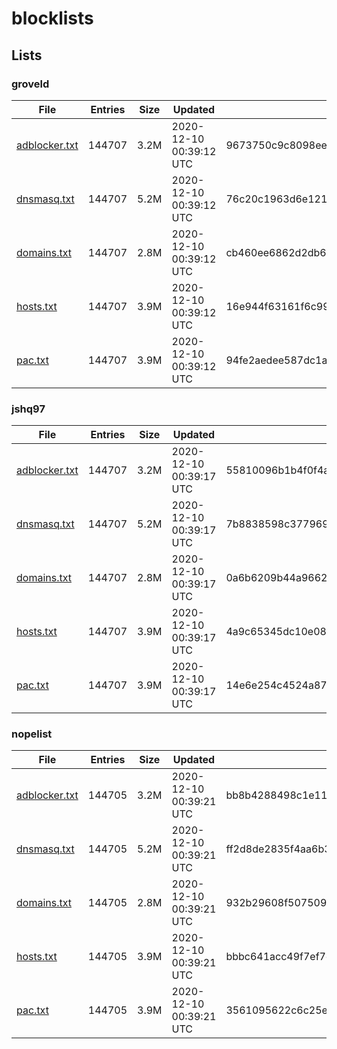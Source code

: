 # blocklists

## Lists

### groveld

|File|Entries|Size|Updated|Hash|
|-|-|-|-|-|
|[adblocker.txt](https://raw.githubusercontent.com/groveld/blocklists/lists/groveld/adblocker.txt)|144707|3.2M|2020-12-10 00:39:12 UTC|9673750c9c8098ee6d76e3d09037716e0e277a9a|
|[dnsmasq.txt](https://raw.githubusercontent.com/groveld/blocklists/lists/groveld/dnsmasq.txt)|144707|5.2M|2020-12-10 00:39:12 UTC|76c20c1963d6e121bf1a1c8f0338e8569a425f20|
|[domains.txt](https://raw.githubusercontent.com/groveld/blocklists/lists/groveld/domains.txt)|144707|2.8M|2020-12-10 00:39:12 UTC|cb460ee6862d2db67f168eef122c4b6d4e71349b|
|[hosts.txt](https://raw.githubusercontent.com/groveld/blocklists/lists/groveld/hosts.txt)|144707|3.9M|2020-12-10 00:39:12 UTC|16e944f63161f6c99d58fec4681e0b7e321ce74f|
|[pac.txt](https://raw.githubusercontent.com/groveld/blocklists/lists/groveld/pac.txt)|144707|3.9M|2020-12-10 00:39:12 UTC|94fe2aedee587dc1a619db7b39fc199ff3edd96b|

### jshq97

|File|Entries|Size|Updated|Hash|
|-|-|-|-|-|
|[adblocker.txt](https://raw.githubusercontent.com/groveld/blocklists/lists/jshq97/adblocker.txt)|144707|3.2M|2020-12-10 00:39:17 UTC|55810096b1b4f0f4a3932eb227474331318f6eb0|
|[dnsmasq.txt](https://raw.githubusercontent.com/groveld/blocklists/lists/jshq97/dnsmasq.txt)|144707|5.2M|2020-12-10 00:39:17 UTC|7b8838598c37796952b9c405366f5ac04923c062|
|[domains.txt](https://raw.githubusercontent.com/groveld/blocklists/lists/jshq97/domains.txt)|144707|2.8M|2020-12-10 00:39:17 UTC|0a6b6209b44a9662cd614f7f196a78f4e859885e|
|[hosts.txt](https://raw.githubusercontent.com/groveld/blocklists/lists/jshq97/hosts.txt)|144707|3.9M|2020-12-10 00:39:17 UTC|4a9c65345dc10e087d54025aea3b9f83051feb1d|
|[pac.txt](https://raw.githubusercontent.com/groveld/blocklists/lists/jshq97/pac.txt)|144707|3.9M|2020-12-10 00:39:17 UTC|14e6e254c4524a87e7242c22808307a231b0d317|

### nopelist

|File|Entries|Size|Updated|Hash|
|-|-|-|-|-|
|[adblocker.txt](https://raw.githubusercontent.com/groveld/blocklists/lists/nopelist/adblocker.txt)|144705|3.2M|2020-12-10 00:39:21 UTC|bb8b4288498c1e11957c30296270732d9713bd65|
|[dnsmasq.txt](https://raw.githubusercontent.com/groveld/blocklists/lists/nopelist/dnsmasq.txt)|144705|5.2M|2020-12-10 00:39:21 UTC|ff2d8de2835f4aa6b3aa7ab8e74a9f4768687990|
|[domains.txt](https://raw.githubusercontent.com/groveld/blocklists/lists/nopelist/domains.txt)|144705|2.8M|2020-12-10 00:39:21 UTC|932b29608f5075098ece869db149a5158977e546|
|[hosts.txt](https://raw.githubusercontent.com/groveld/blocklists/lists/nopelist/hosts.txt)|144705|3.9M|2020-12-10 00:39:21 UTC|bbbc641acc49f7ef7e5ca0b523add58ce08e181e|
|[pac.txt](https://raw.githubusercontent.com/groveld/blocklists/lists/nopelist/pac.txt)|144705|3.9M|2020-12-10 00:39:21 UTC|3561095622c6c25e6e075d774cccf3df2df1f545|
